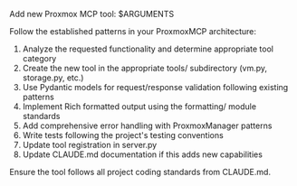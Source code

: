 Add new Proxmox MCP tool: $ARGUMENTS

Follow the established patterns in your ProxmoxMCP architecture:

1. Analyze the requested functionality and determine appropriate tool category
2. Create the new tool in the appropriate tools/ subdirectory (vm.py, storage.py, etc.)
3. Use Pydantic models for request/response validation following existing patterns
4. Implement Rich formatted output using the formatting/ module standards
5. Add comprehensive error handling with ProxmoxManager patterns
6. Write tests following the project's testing conventions
7. Update tool registration in server.py
8. Update CLAUDE.md documentation if this adds new capabilities

Ensure the tool follows all project coding standards from CLAUDE.md.
